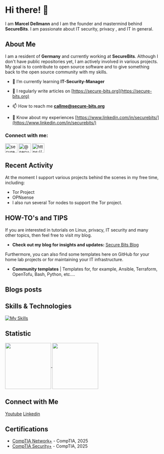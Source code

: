 # Hi there! 👋

I am **Marcel Dellmann** and I am the founder and mastermind behind **SecureBits**. 
I am passionate about IT security, privacy , and IT in general.

## About Me

I am a resident of **Germany** and currently working at **SecureBits**. Although I don't have public repositories yet, I am actively involved in various projects. My goal is to contribute to open source software and to give something back to the open source community with my skills.

- 🌱 I’m currently learning **IT-Security-Manager**

- 📝 I regularly write articles on [https://secure-bits.org](https://secure-bits.org)

- 📫 How to reach me **callme@secure-bits.org**

- 📄 Know about my experiences [https://www.linkedin.com/in/securebits/](https://www.linkedin.com/in/securebits/)


<h3 align="left">Connect with me:</h3>
<p align="left">
<a href="https://linkedin.com/in/securebits" target="blank"><img align="center" src="https://raw.githubusercontent.com/rahuldkjain/github-profile-readme-generator/master/src/images/icons/Social/linked-in-alt.svg" alt="securebits" height="30" width="40" /></a>
<a href="https://www.youtube.com/c/@secure_bits" target="blank"><img align="center" src="https://raw.githubusercontent.com/rahuldkjain/github-profile-readme-generator/master/src/images/icons/Social/youtube.svg" alt="@secure_bits" height="30" width="40" /></a>
<a href="/https://secure-bits.org/rss" target="blank"><img align="center" src="https://raw.githubusercontent.com/rahuldkjain/github-profile-readme-generator/master/src/images/icons/Social/rss.svg" alt="https://secure-bits.org/rss" height="30" width="40" /></a>
</p>


## Recent Activity

At the moment I support various projects behind the scenes in my free time, including: 
- Tor Project
- OPNsense
- I also run several Tor nodes to support the Tor project.

## HOW-TO's and TIPS

If you are interested in tutorials on Linux, privacy, IT security and many other topics, then feel free to visit my blog.

- **Check out my blog for insights and updates:** [Secure Bits Blog](https://secure-bits.org)

Furthermore, you can also find some templates here on GitHub for your home lab projects or for maintaining your IT infrastructure.
- **Community templates** | Templates for, for example, Ansible, Terraform, OpenTofu, Bash, Python, etc....
  
## Blogs posts
<!-- BLOG-POST-LIST:START -->
<!-- BLOG-POST-LIST:END -->


## Skills & Technologies

[![My Skills](https://skillicons.dev/icons?i=linux,bash,php,windows,py,kali,redhat,debian,ubuntu,ansible,terraform&perline=11)](https://skillicons.dev)



## Statistic
<a href="https://github.com/securebitsorg/github-readme-stats">
  <img height=150 align="center" src="https://github-readme-stats.vercel.app/api?username=securebitsorg" />
</a>
<a href="https://github.com/securebitsorg/convoychat">
  <img height=150 align="center" src="https://github-readme-stats.vercel.app/api/top-langs?username=securebitsorg&layout=compact&langs_count=8" />
</a>

## Connect with Me

<a href="https://www.youtube.com/@secure_bits" target="_blank" rel="noopener noreferrer"><Icon /> Youtube</a>
<a href="https://www.linkedin.com/in/securebits/" target="_blank" rel="noopener noreferrer"><Icon /> Linkedin</a>

## Certifications

- [CompTIA Network+](https://www.certmetrics.com/comptia/public/transcript.aspx?transcript=ML5Q39XKG1E1QS3X) - CompTIA, 2025
- [CompTIA Security+](https://www.certmetrics.com/comptia/public/transcript.aspx?transcript=ML5Q39XKG1E1QS3X) - CompTIA, 2025

